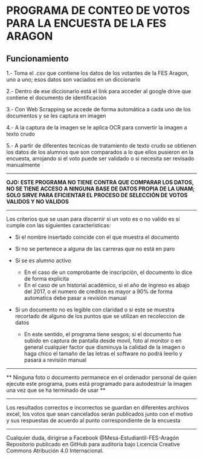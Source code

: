 # PROGRAMA DE CONTEO DE VOTOS PARA LA ENCUESTA DE LA FES ARAGON

## Funcionamiento

1.- Toma el .csv que contiene los datos de los votantes de la FES Aragon, uno a uno; esos datos son vaciados en un diccionario

2.- Dentro de ese diccionario está el link para acceder al google drive que contiene el documento de identificación

3.- Con Web Scrapping se accede de forma automática a cada uno de los documentos y se les captura en imagen 

4.- A la captura de la imagen se le aplica OCR para convertir la imagen a texto crudo

5.- A partir de diferentes tecnicas de tratamiento de texto crudo se obtienen los datos de los alumnos que son comparados a lo que ellos pusieron en la encuesta, arrojando si el voto puede ser validado o si necesita ser revisado manualmente

** ** 

**OJO: ESTE PROGRAMA NO TIENE CONTRA QUE COMPARAR LOS DATOS, NO SE TIENE ACCESO A NINGUNA BASE DE DATOS PROPIA DE LA UNAM; SOLO SIRVE PARA EFICIENTAR EL PROCESO DE SELECCIÓN DE VOTOS VALIDOS Y NO VALIDOS**
** **

Los criterios que se usan para discernir si un voto es o no valido es si cumple con las siguientes caracteristicas:

* Si el nombre insertado coincide con el que muestra el documento
* Si no se pertenece a alguna de las carreras que no está en paro
* Si se es alumno activo 
  * En el caso de un comprobante de inscripción, el documento lo dice de forma explicita
  * En el caso de un historial académico, si el año de ingreso es abajo del 2017, o el numero de creditos es mayor a 90% de forma automatica debe pasar a revisión manual

* Si un documento no es legible con claridad o si este se muestra recortado de alguno de los puntos que se utilizan en recoleccion de datos
  * En este sentido, el programa tiene sesgos; si el documento fue subido en captura de pantalla desde movil, foto al monitor o en general cualquier factor que disminuya la calidad de la imagen o haga chico el tamaño de las letras el software no podrá leerlo y pasará a revisión manual
  
** **

** Ninguna foto o documento permanece en el ordenador personal de quien ejecute este programa, pues está programado para autodestruir la imagen una vez que se ha terminado de usar **

** **
Los resultados correctos e incorrectos se guardan en diferentes archivos excel, los votos que sean cancelados serán publicados junto con el motivo y sus respuestas de acuerdo al punto correspondiente de la encuesta
****
Cualquier duda, dirigirse a Facebook @Mesa-Estudiantil-FES-Aragón
Repositorio publicado en GitHub para auditoría bajo Licencia Creative Commons Atribución 4.0 Internacional.
